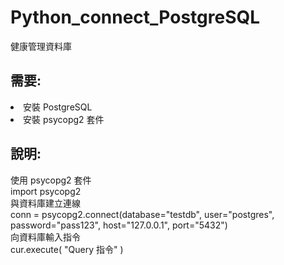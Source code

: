 # Python_connect_PostgreSQL
健康管理資料庫
<h2>需要:</h2>
<li>安裝 PostgreSQL</li>
<li>安裝 psycopg2 套件</li>
<h2>說明:</h2>
使用 psycopg2 套件</br>
import psycopg2</br>
與資料庫建立連線</br>
conn = psycopg2.connect(database="testdb", user="postgres", password="pass123", host="127.0.0.1", port="5432")</br>
向資料庫輸入指令</br>
cur.execute( "Query 指令" )</br>
